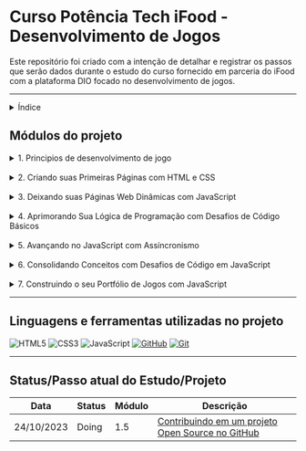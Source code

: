 # Curso Potência Tech iFood - Desenvolvimento de Jogos

Este repositório foi criado com a intenção de detalhar e registrar os passos que serão dados durante o estudo do curso fornecido em parceria do iFood com a plataforma DIO focado no desenvolvimento de jogos.

***

<details>
    <summary>Índice</summary>
    <ol>
        <li>
            <a href="#módulos-do-projeto">1. Módulos do projeto</a>
            <ol>
                <li><a href="#1.1">Principios de desenvolvimento de jogos</a></li>
                <li><a href="#1.2">Criando suas primeiras páginas com HTML e CSS</a></li>
                <li><a href="#1.3">Deixando suas páginas web dinâmicas com javascript</a></li>
                <li><a href="#1.4">Aprimorando sua lógica de programação com desafios de código básicos</a></li>
                <li><a href="#1.5">Avançando no JavaScript com Assíncronismo</a></li>
                <li><a href="#1.6">Consolidando Conceitos com Desafios de Código em JavaScript</a></li>
                <li><a href="#1.7">Construindo o seu Portfólio de Jogos com JavaScript</a></li>
            </ol>
        </li>
        <li><a href="#linguagens-e-ferramentas-utilizadas-no-projeto">Linguagens utilizadas no projeto</a></li>
        <li><a href="#statuspasso-atual-do-estudoprojeto">Status atual do projeto</a></li>
    </ol>

</details>

## Módulos do projeto 

<details>
<summary id="1.1">1. Principios de desenvolvimento de jogo</summary>

| Módulo | Tipo | Descrição       | Status | Concluído |
|--------|------|-----------------|--------|-----------|
| **1.1** | Aula | Mercado e Carreira Em Desenvolvimento de jogos | Done | <ul ><li>- [x] </li></ul> |
| **1.2** | Aula | Introdução ao Desenvolvimento e Criação de Jogos | Done | <ul ><li>- [x] </li></ul>
| **1.3** | Aula | Versionamento de Código com Git e GitHub | Done | <ul ><li>- [x] </li></ul>
| **1.4** | Desafio de Projeto | Criando Seu Primeiro Repositório no GitHub para Compartilhar Seu Progresso | Done | <ul ><li>- [x] </li></ul>
| **1.5** | Desafio de Projeto | Contribuindo em um projeto Open Source no GitHub | Done | <ul ><li>- [x] </li></ul>
| **1.6** | Aula | Aula Inaugural - Potência Tech iFood | Doing | <ul ><li>- [ ] </li></ul>

</details>
<br>

<details>
<summary id="1.2">2. Criando suas Primeiras Páginas com HTML e CSS</summary>

| Módulo | Tipo | Descrição       | Status | Concluído |
|--------|------|-----------------|--------|-----------|
| **2.1** | Aula |Entendendo Comunicação Client x Server | To do | <ul><li>- [ ] </li></ul>
| **2.2** | Aula | Introdução ao HTML na Prática | To do | <ul><li>- [ ] </li></ul>
| **2.3** | Aula | Trabalhando com Formulários em HTML | To do | <ul><li>- [ ] </li></ul>
| **2.4** | Aula | Estruturando seu HTML + Formatações | To do | <ul><li>- [ ] </li></ul>
| **2.5** | Aula | Fundamentos do CSS | To do | <ul><li>- [ ] </li></ul>
| **2.6** | Aula | Estiliações Básicas com CSS | To do | <ul><li>- [ ] </li></ul>
| **2.7** | Desafio de Projeto | Criando sua Primeira Landing Page com HTML e CSS | To do | <ul><li>- [ ] </li></ul>

</details>
<br>

<details>
<summary id="1.3">3. Deixando suas Páginas Web Dinâmicas com JavaScript</summary>

| Módulo | Tipo | Descrição       | Status | Concluído |
|--------|------|-----------------|--------|-----------|
| **3.1** | Aula | Primeiros Passos com JavaScript | To do | <ul><li>- [ ] </li></ul>
| **3.2** | Aula | Conhecendo Funções JavaScript | To do | <ul><li>- [ ] </li></ul>
| **3.3** | Aula | Criando Objetos e Classes em JavaScript | To do | <ul><li>- [ ] </li></ul>
| **3.4** | Aula | Arrays e Estruturas de Repetição em JavaScript | To do | <ul><li>- [ ] </li></ul>
| **3.5** | Aula | Importação e Exportação com JavaScript | To do | <ul><li>- [ ] </li></ul>
| **3.6** | Aula | Criando um Projeto com HTML/CSS para Listagem de Pokémon | To do | <ul><li>- [ ] </li></ul>

</details>
<br>

<details>
<summary id="1.4">4. Aprimorando Sua Lógica de Programação com Desafios de Código Básicos</summary>

| Módulo | Tipo | Descrição       | Status | Concluído |
|--------|------|-----------------|--------|-----------|
| **4.1** | Desafio de Código | Aperfeiçoe Sua Lógica e Pensamento Computacional |  To do | ul ><li>- [ ] </li></ul>
| **4.2** | Desafio de Código | A Jornada Heróica | To do | <ul><li>- [ ] </li></ul>
| **4.3** | Desafio de Código | Pontuando Experiências - XP | To do | <ul><li>- [ ] </li></ul>
| **4.4** | Desafio de Código | Capturando Pokemons | To do | <ul><li>- [ ] </li></ul>
| **4.5** | Desafio de Código | Coletando Tesouros | To do | <ul><li>- [ ] </li></ul>
| **4.6** | Desafio de Código | Gerando Biomas em Mundo de Bloco | To do | <ul><li>- [ ] </li></ul>

</details>
<br>

<details>
<summary id="1.5">5. Avançando no JavaScript com Assíncronismo</summary>

| Módulo | Tipo | Descrição       | Status | Concluído |
|--------|------|-----------------|--------|-----------|
| **5.1** | Aula | Aprendendo Variáveis, Escopo e Tipos de dados no JavaScript | To do | <ul><li>- [ ] </li></ul>
| **5.2** | Aula | Orientação a Protótipo com JavaScript | To do | <ul><li>- [ ] </li></ul>
| **5.3** | Aula | Funções e Manipulação de Listas com JavaScript | To do | <ul><li>- [ ] </li></ul>
| **5.4** | Aula | Promises e Assincronismo com JavaScript | To do | <ul><li>- [ ] </li></ul>

</details>
<br>

<details>
<summary id="1.6">6. Consolidando Conceitos com Desafios de Código em JavaScript</summary>

| Módulo | Tipo | Descrição       | Status | Concluído |
|--------|------|-----------------|--------|-----------|
| **6.1** | Desafio de Código | Combantendo Monstros! | To do | <ul><li>- [ ] </li></ul>
| **6.2** | Desafio de Código | Academia de Magia | To do | <ul><li>- [ ] </li></ul> 
| **6.3** | Desafio de Código | Tomadas de Decisão! | To do | <ul><li>- [ ] </li></ul>
| **6.4** | Desafio de Código | Combinando Nomes de Pokemons| To do | <ul><li>- [ ] </li></ul>
| **6.5** | Desafio de Código | Gerenciando Itens Mágicos | To do | <ul><li>- [ ] </li></ul>

</details>
<br>

<details>
<summary id="1.7">7. Construindo o seu Portfólio de Jogos com JavaScript</summary>

| Módulo | Tipo | Descrição       | Status | Concluído |
|--------|------|-----------------|--------|-----------|
| **7.1** | Desafio de Projeto | Criando um Jogo do Detona Ralph com JavaScript| To do | <ul><li>- [ ] </li></ul>
| **7.2** | Desafio de Projeto | Criando um Jogo da Memória com Emojis Utilizando JavaScript | To do | <ul><li>- [ ] </li></ul>
| **7.3** | Desafio de Projeto | Construindo um Simulador de Piano com JavaScript | To do | <ul><li>- [ ] </li></ul>
| **7.4** | Desafio de Projeto | Criando um Jogo de Cartas do Yu-Gi-Oh! com JavaScript e CSS | To do | <ul><li>- [ ] </li></ul>

</details>

***

## Linguagens e ferramentas utilizadas no projeto

![HTML5](https://img.shields.io/badge/HTML5-000?style=for-the-badge&logo=html5)
![CSS3](https://img.shields.io/badge/CSS3-000?style=for-the-badge&logo=css3&logoColor=264CE4)
![JavaScript](https://img.shields.io/badge/JavaScript-000?style=for-the-badge&logo=javascript)
[![GitHub](https://img.shields.io/badge/GitHub-000?style=for-the-badge&logo=github&logoColor=30A3DC)](https://docs.github.com/)
[![Git](https://img.shields.io/badge/Git-000?style=for-the-badge&logo=git&logoColor=E94D5F)](https://git-scm.com/doc) 


***

## Status/Passo atual do Estudo/Projeto

| Data | Status | Módulo | Descrição |
|------|--------|--------|-----------|
| 24/10/2023 | Doing | 1.5 | <a href="#1.1">Contribuindo em um projeto Open Source no GitHub</a> |
